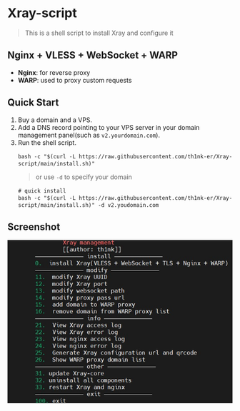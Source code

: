 # Xray-script
> This is a shell script to install Xray and configure it
## Nginx + VLESS + WebSocket + WARP
 - **Nginx**: for reverse proxy
 - **WARP**: used to proxy custom requests
## Quick Start
 1. Buy a domain and a VPS.
 2. Add a DNS record pointing to your VPS server in your domain management panel(such as `v2.yourdomain.com`).
 3. Run the shell script.
    ```shell
    bash -c "$(curl -L https://raw.githubusercontent.com/th1nk-er/Xray-script/main/install.sh)"
    ```
    > or use `-d` to specify your domain
    ```shell
    # quick install
    bash -c "$(curl -L https://raw.githubusercontent.com/th1nk-er/Xray-script/main/install.sh)" -d v2.youdomain.com
    ```
## Screenshot
![menu](./resources/menu.jpg)